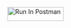 [<img src="https://run.pstmn.io/button.svg" alt="Run In Postman" style="width: 128px; height: 32px;">](https://app.getpostman.com/run-collection/41591091-1b2b23e0-30e6-4e72-bb1d-c5095c95f89a?action=collection%2Ffork&source=rip_markdown&collection-url=entityId%3D41591091-1b2b23e0-30e6-4e72-bb1d-c5095c95f89a%26entityType%3Dcollection%26workspaceId%3D20d203b2-5fa1-4169-876c-f1d6740e5574#?env%5BMoon_HW4%5D=W3sia2V5IjoiSldUIiwidmFsdWUiOiIiLCJlbmFibGVkIjp0cnVlLCJ0eXBlIjoiZGVmYXVsdCIsInNlc3Npb25WYWx1ZSI6IkpXVC4uLiIsImNvbXBsZXRlU2Vzc2lvblZhbHVlIjoiSldUIGV5SmhiR2NpT2lKSVV6STFOaUlzSW5SNWNDSTZJa3BYVkNKOS5leUpwWkNJNklqWTNaV1E0WkdJeE5UaGlNR1V6TURBMU1qUTBNakk1TXlJc0luVnpaWEp1WVcxbElqb2lZbUYwYldGdU1pSXNJbWxoZENJNk1UYzBNell6TkRVNU0zMC5WY3JSZXNNTEY3ZnMwSFA0RGZ3NHN5SFkyWXdZV3JoYklpbkdHYTZjQmRrIiwic2Vzc2lvbkluZGV4IjowfV0=)
